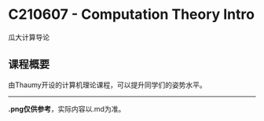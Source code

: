 # C210607 - Computation Theory Intro

瓜大计算导论

## 课程概要

由Thaumy开设的计算机理论课程，可以提升同学们的姿势水平。

---

**.png仅供参考**，实际内容以.md为准。
